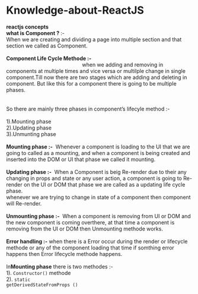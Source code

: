 # Knowledge-about-ReactJS
<b>reactjs concepts</b> <br>
<b>what is Component ? </b>:- <br>
When we are creating and dividing a page  into multiple section and that section we called as Component. <br><br>
<b>Component Life Cycle Methode :-  </b><br>
&nbsp;&nbsp;&nbsp;&nbsp;&nbsp;&nbsp;&nbsp;&nbsp;&nbsp;&nbsp;&nbsp;&nbsp;&nbsp;&nbsp;&nbsp;&nbsp;&nbsp;&nbsp;&nbsp;&nbsp;&nbsp;&nbsp;&nbsp;&nbsp;&nbsp;&nbsp;&nbsp;&nbsp;&nbsp;&nbsp;&nbsp;&nbsp;&nbsp;&nbsp;&nbsp;&nbsp;&nbsp;&nbsp;&nbsp;&nbsp;&nbsp;&nbsp;&nbsp;&nbsp;&nbsp;&nbsp;&nbsp;&nbsp;&nbsp;&nbsp;&nbsp;&nbsp;when we adding and removing in components at multiple times and vice versa or multilple change in single component.Till now there are two stages which are adding and deleting in component. But like this for a component there is going to be multiple phases. <br>
<br><br>
So there are mainly three phases in component’s lifecyle method :-<br>  
                                        1).Mounting phase <br>
                                        2).Updating phase <br>
                                        3).Unmunting phase <br>
                                       <br>
<b>Mounting phase :-</b>&nbsp;&nbsp;Whenever a component is loading to the UI that we are going to called as a mounting, and when a component is being created and inserted into the DOM or UI that phase we called it mounting.<br><br>
<b>Updating phase :-</b>&nbsp;&nbsp;When a Component is beig Re-render due to their any changing in props and state or any user action, a component is going to Re-render on the UI or DOM that phase we are called as a updating life cycle  phase.<br>
whenever we are trying to change in state of a component then component will Re-render.<br><br>
<b>Unmounting phase :-</b>&nbsp;&nbsp;When a component is removing from UI or DOM and the new component is coming overthere, at that time a component is removing from the UI or DOM then Unmounting methode works.<br><br>
<b>Error handling :-</b> when there is a Error occur during the render or lifecycle methode or any of the component loading that time if somthing error happens then Error lifecycle methode happens. <br><br>
In<b>Mounting phase</b> there is two methodes :- <br> 
                                                  1). <code>Constructor()</code> methode <br> 
                                                  2). <code>static getDerivedStateFromProps ()</code>
